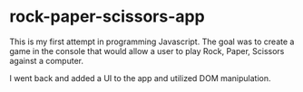 # rock-paper-scissors-app

This is my first attempt in programming Javascript. The goal was to create a game in the console that would allow a user to play Rock, Paper, Scissors against a computer. 

I went back and added a UI to the app and utilized DOM manipulation.
